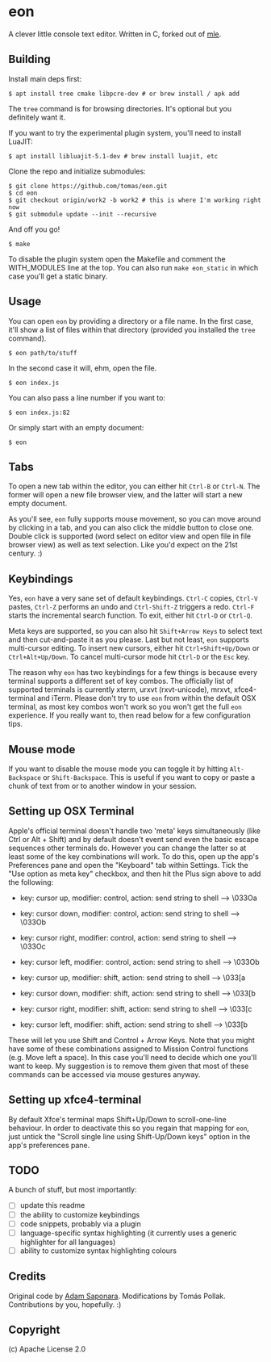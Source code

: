 # eon

A clever little console text editor. Written in C, forked out of [mle](https://github.com/adsr/mle).

## Building

Install main deps first:

    $ apt install tree cmake libpcre-dev # or brew install / apk add

The `tree` command is for browsing directories. It's optional but you definitely want it. 

If you want to try the experimental plugin system, you'll need to install LuaJIT:

    $ apt install libluajit-5.1-dev # brew install luajit, etc

Clone the repo and initialize submodules:

    $ git clone https://github.com/tomas/eon.git
    $ cd eon
    $ git checkout origin/work2 -b work2 # this is where I'm working right now
    $ git submodule update --init --recursive

And off you go!

    $ make

To disable the plugin system open the Makefile and comment the WITH_MODULES line at the top. You can also run `make eon_static` in which case you'll get a static binary.

## Usage

You can open `eon` by providing a directory or a file name. In the first case, it'll show a list of files within that directory (provided you installed the `tree` command).

    $ eon path/to/stuff

In the second case it will, ehm, open the file.

    $ eon index.js

You can also pass a line number if you want to:

    $ eon index.js:82

Or simply start with an empty document:

    $ eon

## Tabs

To open a new tab within the editor, you can either hit `Ctrl-B` or `Ctrl-N`. The former will open a new file browser view, and the latter will start a new empty document.

As you'll see, `eon` fully supports mouse movement, so you can move around by clicking in a tab, and you can also click the middle button to close one. Double click is supported (word select on editor view and open file in file browser view) as well as text selection. Like you'd expect on the 21st century. :)

## Keybindings

Yes, `eon` have a very sane set of default keybindings. `Ctrl-C` copies, `Ctrl-V` pastes, `Ctrl-Z` performs an undo and `Ctrl-Shift-Z` triggers a redo. `Ctrl-F` starts the incremental search function. To exit, either hit `Ctrl-D` or `Ctrl-Q`.

Meta keys are supported, so you can also hit `Shift+Arrow Keys` to select text and then cut-and-paste it as you please. Last but not least, `eon` supports multi-cursor editing. To insert new cursors, either hit `Ctrl+Shift+Up/Down` or `Ctrl+Alt+Up/Down`. To cancel multi-cursor mode hit `Ctrl-D` or the `Esc` key.

The reason why `eon` has two keybindings for a few things is because every terminal supports a different set of key combos. The officially list of supported terminals is currently xterm, urxvt (rxvt-unicode), mrxvt, xfce4-terminal and iTerm. Please don't try to use `eon` from within the default OSX terminal, as most key combos won't work so you won't get the full `eon` experience. If you really want to, then read below for a few configuration tips.

## Mouse mode

If you want to disable the mouse mode you can toggle it by hitting `Alt-Backspace` or `Shift-Backspace`. This is useful if you want to copy or paste a chunk of text from or to another window in your session.

## Setting up OSX Terminal

Apple's official terminal doesn't handle two 'meta' keys simultaneously (like Ctrl or Alt + Shift) and by default doesn't event send even the basic escape sequences other terminals do. However you can change the latter so at least some of the key combinations will work. To do this, open up the app's Preferences pane and open the "Keyboard" tab within Settings. Tick the "Use option as meta key" checkbox, and then hit the Plus sign above to add the following:

 - key: cursor up,    modifier: control, action: send string to shell --> \033Oa
 - key: cursor down,  modifier: control, action: send string to shell --> \033Ob
 - key: cursor right, modifier: control, action: send string to shell --> \033Oc
 - key: cursor left,  modifier: control, action: send string to shell --> \033Ob

 - key: cursor up,    modifier: shift,   action: send string to shell --> \033[a
 - key: cursor down,  modifier: shift,   action: send string to shell --> \033[b
 - key: cursor right, modifier: shift,   action: send string to shell --> \033[c
 - key: cursor left,  modifier: shift,   action: send string to shell --> \033[b

These will let you use Shift and Control + Arrow Keys. Note that you might have some of these combinations assigned to Mission Control functions (e.g. Move left a space). In this case you'll
need to decide which one you'll want to keep. My suggestion is to remove them given that most of
these commands can be accessed via mouse gestures anyway.

## Setting up xfce4-terminal

By default Xfce's terminal maps Shift+Up/Down to scroll-one-line behaviour. In order to deactivate this so you regain that mapping for `eon`, just untick the "Scroll single line using Shift-Up/Down keys" option in the app's preferences pane.

## TODO

A bunch of stuff, but most importantly:

 - [ ] update this readme
 - [ ] the ability to customize keybindings
 - [ ] code snippets, probably via a plugin
 - [ ] language-specific syntax highlighting (it currently uses a generic highlighter for all languages)
 - [ ] ability to customize syntax highlighting colours

## Credits

Original code by [Adam Saponara](http://github.com/adsr).
Modifications by Tomás Pollak.
Contributions by you, hopefully. :)

## Copyright

(c) Apache License 2.0
